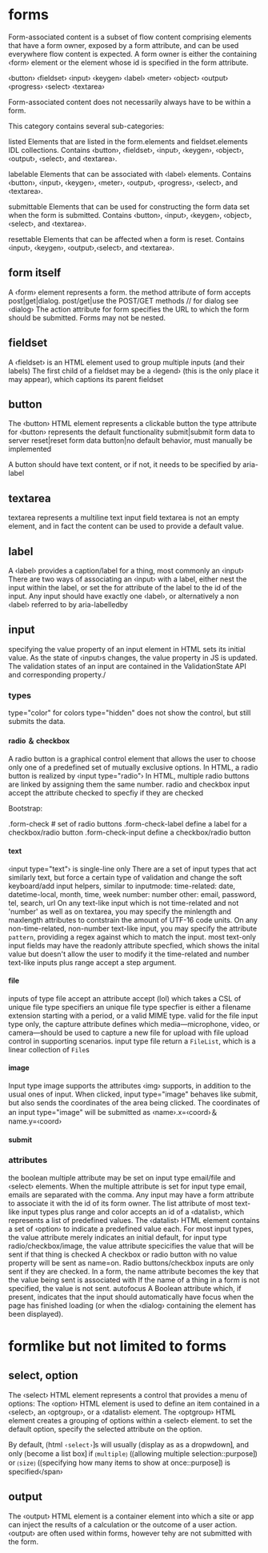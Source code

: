 # forms

Form-associated content is a subset of flow content comprising elements that have a form owner, exposed by a form attribute, and can be used everywhere flow content is expected. A form owner is either the containing ‹form› element or the element whose id is specified in the form attribute.

‹button›
‹fieldset›
‹input›
‹keygen›
‹label›
‹meter›
‹object›
‹output›
‹progress›
‹select›
‹textarea›

Form-associated content does not necessarily always have to be within a form.

This category contains several sub-categories:

listed
Elements that are listed in the form.elements and fieldset.elements IDL collections. Contains ‹button›, ‹fieldset›, ‹input›, ‹keygen›, ‹object›, ‹output›, ‹select›, and ‹textarea›.

labelable
Elements that can be associated with ‹label› elements. Contains ‹button›, ‹input›, ‹keygen›, ‹meter›, ‹output›, ‹progress›, ‹select›, and ‹textarea›.

submittable
Elements that can be used for constructing the form data set when the form is submitted. Contains ‹button›, ‹input›, ‹keygen›, ‹object›, ‹select›, and ‹textarea›.

resettable
Elements that can be affected when a form is reset. Contains ‹input›, ‹keygen›, ‹output›,‹select›, and ‹textarea›.

## form itself

A ‹form› element represents a form.
the method attribute of form accepts post|get|dialog.
post/get|use the POST/GET methods
// for dialog see ‹dialog›
The action attribute for form specifies the URL to which the form should be submitted.
Forms may not be nested.

## fieldset

A ‹fieldset› is an HTML element used to group multiple inputs (and their labels)
The first child of a fieldset may be a ‹legend› (this is the only place it may appear), which captions its parent fieldset

## button

The ‹button› HTML element represents a clickable button
the type attribute for ‹button› represents the default functionality
submit|submit form data to server
reset|reset form data
button|no default behavior, must manually be implemented

A button should have text content, or if not, it needs to be specified by aria-label

## textarea

textarea represents a multiline text input field
textarea is not an empty element, and in fact the content can be used to provide a default value.

## label

A ‹label› provides a caption/label for a thing, most commonly an ‹input›
There are two ways of associating an ‹input› with a label, either nest the input within the label, or set the for attribute of the label to the id of the input.
Any input should have exactly one ‹label›, or alternatively a non ‹label› referred to by aria-labelledby

## input

specifying the value property of an input element in HTML sets its initial value.
As the state of ‹input›s changes, the value property in JS is updated.
The validation states of an input are contained in the ValidationState API and corresponding property./

### types

type="color" for colors
type="hidden" does not show the control, but still submits the data.

#### radio ＆ checkbox

A radio button is a graphical control element that allows the user to choose only one of a predefined set of mutually exclusive options. 
In HTML, a radio button is realized by ‹input type="radio"›
In HTML, multiple radio buttons are linked by assigning them the same number.
radio and checkbox input accept the attribute checked to specfiy if they are checked


Bootstrap:

.form-check # set of radio buttons
.form-check-label   define a label for a checkbox/radio button
.form-check-input   define a checkbox/radio button

#### text

‹input type="text"› is single-line only
There are a set of input types that act similarly text, but force a certain type of validation and change the soft keyboard/add input helpers, similar to inputmode:
time-related: date, datetime-local, month, time, week
number: number
other: email, password, tel, search, url
On any text-like input which is not time-related and not 'number' as well as on textarea, you may specify the minlength and maxlength attributes to contstrain the amount of UTF-16 code units.
On any non-time-related, non-number text-like input, you may specify the attribute `pattern`, providing a regex against which to match the input.
most text-only input fields may have the readonly attribute specfied, which shows the inital value but doesn't allow the user to modify it
the time-related and number text-like inputs plus range accept a step argument.

#### file

inputs of type file accept an attribute accept (lol) which takes a CSL of unique file type specifiers
an unique file type specfier is either a filename extension starting with a period, or a valid MIME type.
valid for the file input type only, the capture attribute defines which media—microphone, video, or camera—should be used to capture a new file for upload with file upload control in supporting scenarios.
input type file return a `FileList`, which is a linear collection of `File`s

#### image

Input type image supports the attributes ‹img› supports, in addition to the usual ones of input.
When clicked, input type="image" behaves like submit, but also sends the coordinates of the area being clicked.
The coordinates of an input type="image" will be submitted as ‹name›.x=‹coord›＆name.y=‹coord›

#### submit

### attributes

the boolean multiple attribute may be set on input type email/file and ‹select› elements.
When the multiple attribute is set for input type email, emails are separated with the comma.
Any input may have a form attribute to associate it with the id of its form owner.
The list attribute of most text-like input types plus range and color accepts an id of a ‹datalist›, which represents a list of predefined values.
The ‹datalist› HTML element contains a set of ‹option› to indicate a predefined value each.
For most input types, the value attribute merely indicates an initial default, for input type radio/checkbox/image, the value attribute specicifies the value that will be sent if that thing is checked
A checkbox or radio button with no value property will be sent as name=on.
Radio buttons/checkbox inputs are only sent if they are checked.
In a form, the name attribute becomes the key that the value being sent is associated with
If the name of a thing in a form is not specified, the value is not sent.
autofocus
A Boolean attribute which, if present, indicates that the input should automatically have focus when the page has finished loading (or when the ‹dialog› containing the element has been displayed).

# formlike but not limited to forms

## select, option

The ‹select› HTML element represents a control that provides a menu of options:
The ‹option› HTML element is used to define an item contained in a ‹select›, an ‹optgroup›, or a ‹datalist› element. 
The ‹optgroup› HTML element creates a grouping of options within a ‹select› element.
to set the default option, specify the selected attribute on the option.

By default, ⟮html `‹select›`⟯s will usually ⟮display as as a dropwdown⟯, and only ⟮become a list box⟯ if `⟮multiple⟯` (⟮allowing multiple selection::purpose⟯) or `⟮size⟯` (⟮specifying how many items to show at once::purpose⟯) is specified‹/span›

## output

The ‹output› HTML element is a container element into which a site or app can inject the results of a calculation or the outcome of a user action.
‹output› are often used within forms, however tehy are not submitted with the form.
